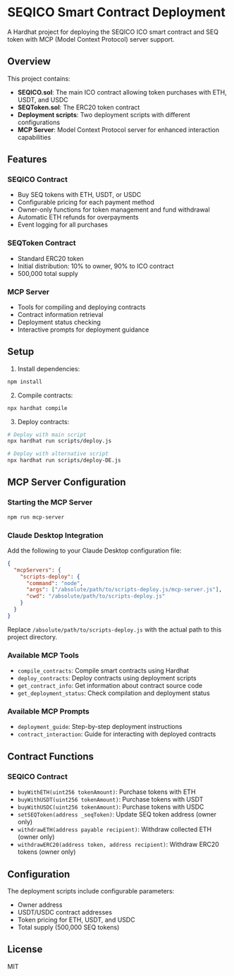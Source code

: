 # SEQICO Smart Contract Deployment

A Hardhat project for deploying the SEQICO ICO smart contract and SEQ token with MCP (Model Context Protocol) server support.

## Overview

This project contains:
- **SEQICO.sol**: The main ICO contract allowing token purchases with ETH, USDT, and USDC
- **SEQToken.sol**: The ERC20 token contract
- **Deployment scripts**: Two deployment scripts with different configurations
- **MCP Server**: Model Context Protocol server for enhanced interaction capabilities

## Features

### SEQICO Contract
- Buy SEQ tokens with ETH, USDT, or USDC
- Configurable pricing for each payment method
- Owner-only functions for token management and fund withdrawal
- Automatic ETH refunds for overpayments
- Event logging for all purchases

### SEQToken Contract
- Standard ERC20 token
- Initial distribution: 10% to owner, 90% to ICO contract
- 500,000 total supply

### MCP Server
- Tools for compiling and deploying contracts
- Contract information retrieval
- Deployment status checking
- Interactive prompts for deployment guidance

## Setup

1. Install dependencies:
```bash
npm install
```

2. Compile contracts:
```bash
npx hardhat compile
```

3. Deploy contracts:
```bash
# Deploy with main script
npx hardhat run scripts/deploy.js

# Deploy with alternative script  
npx hardhat run scripts/deploy-DE.js
```

## MCP Server Configuration

### Starting the MCP Server
```bash
npm run mcp-server
```

### Claude Desktop Integration
Add the following to your Claude Desktop configuration file:

```json
{
  "mcpServers": {
    "scripts-deploy": {
      "command": "node",
      "args": ["/absolute/path/to/scripts-deploy.js/mcp-server.js"],
      "cwd": "/absolute/path/to/scripts-deploy.js"
    }
  }
}
```

Replace `/absolute/path/to/scripts-deploy.js` with the actual path to this project directory.

### Available MCP Tools
- `compile_contracts`: Compile smart contracts using Hardhat
- `deploy_contracts`: Deploy contracts using deployment scripts
- `get_contract_info`: Get information about contract source code
- `get_deployment_status`: Check compilation and deployment status

### Available MCP Prompts
- `deployment_guide`: Step-by-step deployment instructions
- `contract_interaction`: Guide for interacting with deployed contracts

## Contract Functions

### SEQICO Contract
- `buyWithETH(uint256 tokenAmount)`: Purchase tokens with ETH
- `buyWithUSDT(uint256 tokenAmount)`: Purchase tokens with USDT
- `buyWithUSDC(uint256 tokenAmount)`: Purchase tokens with USDC
- `setSEQToken(address _seqToken)`: Update SEQ token address (owner only)
- `withdrawETH(address payable recipient)`: Withdraw collected ETH (owner only)
- `withdrawERC20(address token, address recipient)`: Withdraw ERC20 tokens (owner only)

## Configuration

The deployment scripts include configurable parameters:
- Owner address
- USDT/USDC contract addresses
- Token pricing for ETH, USDT, and USDC
- Total supply (500,000 SEQ tokens)

## License

MIT
